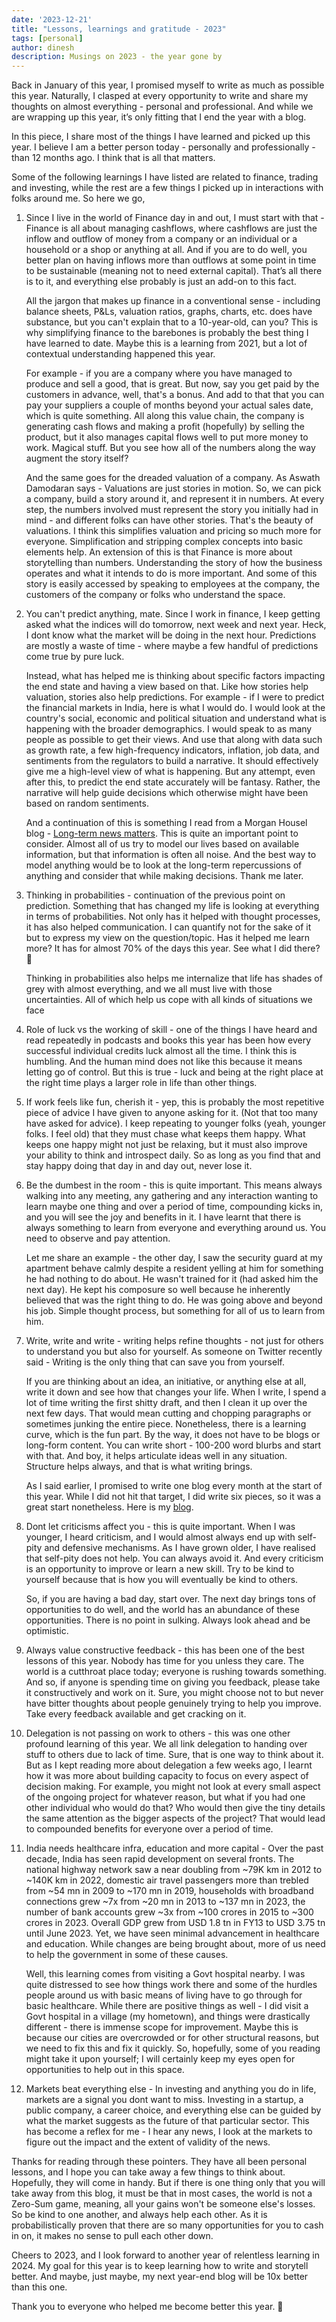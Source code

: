 ```yaml
---
date: '2023-12-21'
title: "Lessons, learnings and gratitude - 2023"
tags: [personal]
author: dinesh
description: Musings on 2023 - the year gone by
---
```


Back in January of this year, I promised myself to write as much as possible this year. Naturally, I clasped at every opportunity to write and share my thoughts on almost everything - personal and professional. And while we are wrapping up this year, it’s only fitting that I end the year with a blog. 

In this piece, I share most of the things I have learned and picked up this year. I believe I am a better person today - personally and professionally - than 12 months ago. I think that is all that matters.

Some of the following learnings I have listed are related to finance, trading and investing, while the rest are a few things I picked up in interactions with folks around me. So here we go, 

1. Since I live in the world of Finance day in and out, I must start with that - Finance is all about managing cashflows, where cashflows are just the inflow and outflow of money from a company or an individual or a household or a shop or anything at all. And if you are to do well, you better plan on having inflows more than outflows at some point in time to be sustainable (meaning not to need external capital). That’s all there is to it, and everything else probably is just an add-on to this fact.

   All the jargon that makes up finance in a conventional sense - including balance sheets, P&Ls, valuation ratios, graphs, charts, etc. does have substance, but you can't explain that to a 10-year-old, can you? This is why simplifying finance to the barebones is probably the best thing I have learned to date. Maybe this is a learning from 2021, but a lot of contextual understanding happened this year.

   For example - if you are a company where you have managed to produce and sell a good, that is great. But now, say you get paid by the customers in advance, well, that's a bonus. And add to that that you can pay your suppliers a couple of months beyond your actual sales date, which is quite something. All along this value chain, the company is generating cash flows and making a profit (hopefully) by selling the product, but it also manages capital flows well to put more money to work. Magical stuff. But you see how all of the numbers along the way augment the story itself? 

   And the same goes for the dreaded valuation of a company. As Aswath Damodaran says - Valuations are just stories in motion. So, we can pick a company, build a story around it, and represent it in numbers. At every step, the numbers involved must represent the story you initially had in mind - and different folks can have other stories. That's the beauty of valuations. I think this simplifies valuation and pricing so much more for everyone. Simplification and stripping complex concepts into basic elements help.  An extension of this is that Finance is more about storytelling than numbers. Understanding the story of how the business operates and what it intends to do is more important. And some of this story is easily accessed by speaking to employees at the company, the customers of the company or folks who understand the space.  

2. You can't predict anything, mate. Since I work in finance, I keep getting asked what the indices will do tomorrow, next week and next year. Heck, I dont know what the market will be doing in the next hour. Predictions are mostly a waste of time - where maybe a few handful of predictions come true by pure luck. 

   Instead, what has helped me is thinking about specific factors impacting the end state and having a view based on that. Like how stories help valuation, stories also help predictions. For example - if I were to predict the financial markets in India, here is what I would do. I would look at the country's social, economic and political situation and understand what is happening with the broader demographics. I would speak to as many people as possible to get their views. And use that along with data such as growth rate, a few high-frequency indicators, inflation, job data, and sentiments from the regulators to build a narrative. It should effectively give me a high-level view of what is happening. But any attempt, even after this, to predict the end state accurately will be fantasy. Rather, the narrative will help guide decisions which otherwise might have been based on random sentiments. 

   And a continuation of this is something I read from a Morgan Housel blog - [Long-term news matters](https://collabfund.com/blog/long-term-news/?mc_cid=b8944d8b5b). This is quite an important point to consider. Almost all of us try to model our lives based on available information, but that information is often all noise. And the best way to model anything would be to look at the long-term repercussions of anything and consider that while making decisions. Thank me later. 

3. Thinking in probabilities - continuation of the previous point on prediction. Something that has changed my life is looking at everything in terms of probabilities. Not only has it helped with thought processes, it has also helped communication. I can quantify not for the sake of it but to express my view on the question/topic. Has it helped me learn more? It has for almost 70% of the days this year. See what I did there? 🙂

   Thinking in probabilities also helps me internalize that life has shades of grey with almost everything, and we all must live with those uncertainties. All of which help us cope with all kinds of situations we face

4. Role of luck vs the working of skill - one of the things I have heard and read repeatedly in podcasts and books this year has been how every successful individual credits luck almost all the time. I think this is humbling. And the human mind does not like this because it means letting go of control. But this is true - luck and being at the right place at the right time plays a larger role in life than other things.
   
5. If work feels like fun, cherish it - yep, this is probably the most repetitive piece of advice I have given to anyone asking for it. (Not that too many have asked for advice). I keep repeating to younger folks (yeah, younger folks. I feel old) that they must chase what keeps them happy. What keeps one happy might not just be relaxing, but it must also improve your ability to think and introspect daily. So as long as you find that and stay happy doing that day in and day out, never lose it. 

6. Be the dumbest in the room - this is quite important. This means always walking into any meeting, any gathering and any interaction wanting to learn maybe one thing and over a period of time, compounding kicks in, and you will see the joy and benefits in it. I have learnt that there is always something to learn from everyone and everything around us. You need to observe and pay attention. 

   Let me share an example - the other day, I saw the security guard at my apartment behave calmly despite a resident yelling at him for something he had nothing to do about. He wasn't trained for it (had asked him the next day). He kept his composure so well because he inherently believed that was the right thing to do. He was going above and beyond his job. Simple thought process, but something for all of us to learn from him.   

7. Write, write and write - writing helps refine thoughts - not just for others to understand you but also for yourself. As someone on Twitter recently said - Writing is the only thing that can save you from yourself. 

   If you are thinking about an idea, an initiative, or anything else at all, write it down and see how that changes your life. When I write, I spend a lot of time writing the first shitty draft, and then I clean it up over the next few days. That would mean cutting and chopping paragraphs or sometimes junking the entire piece. Nonetheless, there is a learning curve, which is the fun part. By the way, it does not have to be blogs or long-form content. You can write short - 100-200 word blurbs and start with that. And boy, it helps articulate ideas well in any situation. Structure helps always, and that is what writing brings.  

   As I said earlier, I promised to write one blog every month at the start of this year. While I did not hit that target, I did write six pieces, so it was a great start nonetheless. Here is my [blog](https://dineshpai.in/blog/). 

8. Dont let criticisms affect you - this is quite important. When I was younger, I heard criticism, and  I would almost always end up with self-pity and defensive mechanisms. As I have grown older, I have realised that self-pity does not help. You can always avoid it. And every criticism is an opportunity to improve or learn a new skill. Try to be kind to yourself because that is how you will eventually be kind to others. 

   So, if you are having a bad day, start over. The next day brings tons of opportunities to do well, and the world has an abundance of these opportunities. There is no point in sulking. Always look ahead and be optimistic. 

9. Always value constructive feedback - this has been one of the best lessons of this year. Nobody has time for you unless they care. The world is a cutthroat place today; everyone is rushing towards something. And so, if anyone is spending time on giving you feedback, please take it constructively and work on it. Sure, you might choose not to but never have bitter thoughts about people genuinely trying to help you improve. Take every feedback available and get cracking on it. 

10. Delegation is not passing on work to others - this was one other profound learning of this year. We all link delegation to handing over stuff to others due to lack of time. Sure, that is one way to think about it. But as I kept reading more about delegation a few weeks ago, I learnt how it was more about building capacity to focus on every aspect of decision making. For example, you might not look at every small aspect of the ongoing project for whatever reason, but what if you had one other individual who would do that? Who would then give the tiny details the same attention as the bigger aspects of the project? That would lead to compounded benefits for everyone over a period of time. 

11. India needs healthcare infra, education and more capital - Over the past decade, India has seen rapid development on several fronts. The national highway network saw a near doubling from ~79K km in 2012 to ~140K km in 2022, domestic air travel passengers more than trebled from ~54 mn in 2009 to ~170 mn in 2019, households with broadband connections grew ~7x from ~20 mn in 2013 to ~137 mn in 2023, the number of bank accounts grew ~3x from ~100 crores in 2015 to ~300 crores in 2023. Overall GDP grew from USD 1.8 tn in FY13 to USD 3.75 tn until June 2023. Yet, we have seen minimal advancement in healthcare and education. While changes are being brought about, more of us need to help the government in some of these causes.

    Well, this learning comes from visiting a Govt hospital nearby. I was quite distressed to see how things work there and some of the hurdles people around us with basic means of living have to go through for basic healthcare. While there are positive things as well - I did visit a Govt hospital in a village (my hometown), and things were drastically different - there is immense scope for improvement. Maybe this is because our cities are overcrowded or for other structural reasons, but we need to fix this and fix it quickly. So, hopefully, some of you reading might take it upon yourself; I will certainly keep my eyes open for opportunities to help out in this space.  

12. Markets beat everything else - In investing and anything you do in life, markets are a signal you dont want to miss. Investing in a startup, a public company, a career choice, and everything else can be guided by what the market suggests as the future of that particular sector. This has become a reflex for me - I hear any news, I look at the markets to figure out the impact and the extent of validity of the news. 

Thanks for reading through these pointers. They have all been personal lessons, and I hope you can take away a few things to think about. Hopefully, they will come in handy. But if there is one thing only that you will take away from this blog, it must be that in most cases, the world is not a Zero-Sum game, meaning, all your gains won't be someone else's losses. So be kind to one another, and always help each other. As it is probabilistically proven that there are so many opportunities for you to cash in on, it makes no sense to pull each other down. 

Cheers to 2023, and I look forward to another year of relentless learning in 2024. My goal for this year is to keep learning how to write and storytell better. And maybe, just maybe, my next year-end blog will be 10x better than this one. 

Thank you to everyone who helped me become better this year. 🙂
